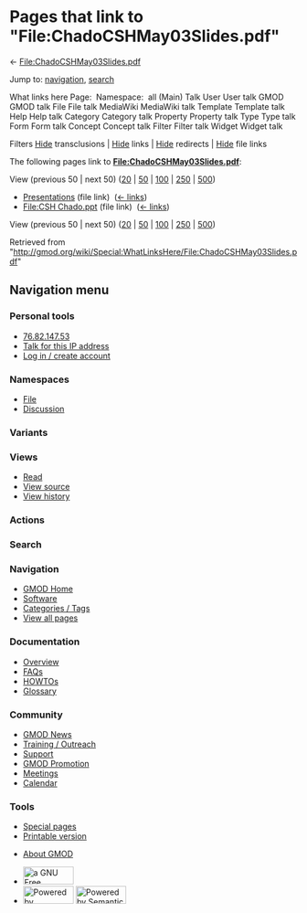 <div id="mw-page-base" class="noprint">

</div>

<div id="mw-head-base" class="noprint">

</div>

<div id="content" class="mw-body" role="main">

<span id="top"></span>

<div id="mw-js-message" style="display:none;">

</div>



# <span dir="auto">Pages that link to "File:ChadoCSHMay03Slides.pdf"</span>

<div id="bodyContent">

<div id="contentSub">

←
[File:ChadoCSHMay03Slides.pdf](/wiki/File:ChadoCSHMay03Slides.pdf "File:ChadoCSHMay03Slides.pdf")

</div>

<div id="jump-to-nav" class="mw-jump">

Jump to: [navigation](#mw-navigation), [search](#p-search)

</div>

<div id="mw-content-text">

What links here Page:  Namespace:  all (Main) Talk User User talk GMOD
GMOD talk File File talk MediaWiki MediaWiki talk Template Template talk
Help Help talk Category Category talk Property Property talk Type Type
talk Form Form talk Concept Concept talk Filter Filter talk Widget
Widget talk

Filters
[Hide](/mediawiki/index.php?title=Special:WhatLinksHere/File:ChadoCSHMay03Slides.pdf&hidetrans=1 "Special:WhatLinksHere/File:ChadoCSHMay03Slides.pdf")
transclusions \|
[Hide](/mediawiki/index.php?title=Special:WhatLinksHere/File:ChadoCSHMay03Slides.pdf&hidelinks=1 "Special:WhatLinksHere/File:ChadoCSHMay03Slides.pdf")
links \|
[Hide](/mediawiki/index.php?title=Special:WhatLinksHere/File:ChadoCSHMay03Slides.pdf&hideredirs=1 "Special:WhatLinksHere/File:ChadoCSHMay03Slides.pdf")
redirects \|
[Hide](/mediawiki/index.php?title=Special:WhatLinksHere/File:ChadoCSHMay03Slides.pdf&hideimages=1 "Special:WhatLinksHere/File:ChadoCSHMay03Slides.pdf")
file links

The following pages link to
**[File:ChadoCSHMay03Slides.pdf](/wiki/File:ChadoCSHMay03Slides.pdf "File:ChadoCSHMay03Slides.pdf")**:

View (previous 50 \| next 50)
([20](/mediawiki/index.php?title=Special:WhatLinksHere/File:ChadoCSHMay03Slides.pdf&limit=20 "Special:WhatLinksHere/File:ChadoCSHMay03Slides.pdf")
\|
[50](/mediawiki/index.php?title=Special:WhatLinksHere/File:ChadoCSHMay03Slides.pdf&limit=50 "Special:WhatLinksHere/File:ChadoCSHMay03Slides.pdf")
\|
[100](/mediawiki/index.php?title=Special:WhatLinksHere/File:ChadoCSHMay03Slides.pdf&limit=100 "Special:WhatLinksHere/File:ChadoCSHMay03Slides.pdf")
\|
[250](/mediawiki/index.php?title=Special:WhatLinksHere/File:ChadoCSHMay03Slides.pdf&limit=250 "Special:WhatLinksHere/File:ChadoCSHMay03Slides.pdf")
\|
[500](/mediawiki/index.php?title=Special:WhatLinksHere/File:ChadoCSHMay03Slides.pdf&limit=500 "Special:WhatLinksHere/File:ChadoCSHMay03Slides.pdf"))

- [Presentations](/wiki/Presentations "Presentations") (file link) ‎
  <span class="mw-whatlinkshere-tools">([←
  links](/mediawiki/index.php?title=Special:WhatLinksHere&target=Presentations "Special:WhatLinksHere"))</span>
- [File:CSH Chado.ppt](/wiki/File:CSH_Chado.ppt "File:CSH Chado.ppt")
  (file link) ‎ <span class="mw-whatlinkshere-tools">([←
  links](/mediawiki/index.php?title=Special:WhatLinksHere&target=File%3ACSH+Chado.ppt "Special:WhatLinksHere"))</span>

View (previous 50 \| next 50)
([20](/mediawiki/index.php?title=Special:WhatLinksHere/File:ChadoCSHMay03Slides.pdf&limit=20 "Special:WhatLinksHere/File:ChadoCSHMay03Slides.pdf")
\|
[50](/mediawiki/index.php?title=Special:WhatLinksHere/File:ChadoCSHMay03Slides.pdf&limit=50 "Special:WhatLinksHere/File:ChadoCSHMay03Slides.pdf")
\|
[100](/mediawiki/index.php?title=Special:WhatLinksHere/File:ChadoCSHMay03Slides.pdf&limit=100 "Special:WhatLinksHere/File:ChadoCSHMay03Slides.pdf")
\|
[250](/mediawiki/index.php?title=Special:WhatLinksHere/File:ChadoCSHMay03Slides.pdf&limit=250 "Special:WhatLinksHere/File:ChadoCSHMay03Slides.pdf")
\|
[500](/mediawiki/index.php?title=Special:WhatLinksHere/File:ChadoCSHMay03Slides.pdf&limit=500 "Special:WhatLinksHere/File:ChadoCSHMay03Slides.pdf"))

</div>

<div class="printfooter">

Retrieved from
"<http://gmod.org/wiki/Special:WhatLinksHere/File:ChadoCSHMay03Slides.pdf>"

</div>

<div id="catlinks" class="catlinks catlinks-allhidden">

</div>

<div class="visualClear">

</div>

</div>

</div>

<div id="mw-navigation">

## Navigation menu

<div id="mw-head">

<div id="p-personal" role="navigation"
aria-labelledby="p-personal-label">

### Personal tools

- <span id="pt-anonuserpage"><a href="/wiki/User:76.82.147.53" class="new" accesskey="."
  title="The user page for the IP address you are editing as [.]">76.82.147.53</a></span>
- <span id="pt-anontalk"><a href="/wiki/User_talk:76.82.147.53" class="new" accesskey="n"
  title="Discussion about edits from this IP address [n]">Talk for this IP
  address</a></span>
- <span id="pt-login"><a
  href="/mediawiki/index.php?title=Special:UserLogin&amp;returnto=Special%3AWhatLinksHere%2FFile%3AChadoCSHMay03Slides.pdf"
  accesskey="o"
  title="You are encouraged to log in; however, it is not mandatory [o]">Log
  in / create account</a></span>

</div>

<div id="left-navigation">

<div id="p-namespaces" class="vectorTabs" role="navigation"
aria-labelledby="p-namespaces-label">

### Namespaces

- <span id="ca-nstab-image"><a href="/wiki/File:ChadoCSHMay03Slides.pdf" accesskey="c"
  title="View the file page [c]">File</a></span>
- <span id="ca-talk"><a
  href="/mediawiki/index.php?title=File_talk:ChadoCSHMay03Slides.pdf&amp;action=edit&amp;redlink=1"
  accesskey="t"
  title="Discussion about the content page [t]">Discussion</a></span>

</div>

<div id="p-variants" class="vectorMenu emptyPortlet" role="navigation"
aria-labelledby="p-variants-label">

### 

### Variants[](#)

<div class="menu">

</div>

</div>

</div>

<div id="right-navigation">

<div id="p-views" class="vectorTabs" role="navigation"
aria-labelledby="p-views-label">

### Views

- <span id="ca-view">[Read](/wiki/File:ChadoCSHMay03Slides.pdf)</span>
- <span id="ca-viewsource"><a
  href="/mediawiki/index.php?title=File:ChadoCSHMay03Slides.pdf&amp;action=edit"
  accesskey="e" title="This page is protected.
  You can view its source [e]">View source</a></span>
- <span id="ca-history"><a
  href="/mediawiki/index.php?title=File:ChadoCSHMay03Slides.pdf&amp;action=history"
  accesskey="h" title="Past revisions of this page [h]">View history</a></span>

</div>

<div id="p-cactions" class="vectorMenu emptyPortlet" role="navigation"
aria-labelledby="p-cactions-label">

### Actions[](#)

<div class="menu">

</div>

</div>

<div id="p-search" role="search">

### Search

<div id="simpleSearch">

</div>

</div>

</div>

</div>

<div id="mw-panel">

<div id="p-logo" role="banner">

<a href="/wiki/Main_Page"
style="background-image: url(http://gmod.org/images/GMOD-cogs.png);"
title="Visit the main page"></a>

</div>

<div id="p-Navigation" class="portal" role="navigation"
aria-labelledby="p-Navigation-label">

### Navigation

<div class="body">

- <span id="n-GMOD-Home">[GMOD Home](/wiki/Main_Page)</span>
- <span id="n-Software">[Software](/wiki/GMOD_Components)</span>
- <span id="n-Categories-.2F-Tags">[Categories /
  Tags](/wiki/Categories)</span>
- <span id="n-View-all-pages">[View all
  pages](/wiki/Special:AllPages)</span>

</div>

</div>

<div id="p-Documentation" class="portal" role="navigation"
aria-labelledby="p-Documentation-label">

### Documentation

<div class="body">

- <span id="n-Overview">[Overview](/wiki/Overview)</span>
- <span id="n-FAQs">[FAQs](/wiki/Category:FAQ)</span>
- <span id="n-HOWTOs">[HOWTOs](/wiki/Category:HOWTO)</span>
- <span id="n-Glossary">[Glossary](/wiki/Glossary)</span>

</div>

</div>

<div id="p-Community" class="portal" role="navigation"
aria-labelledby="p-Community-label">

### Community

<div class="body">

- <span id="n-GMOD-News">[GMOD News](/wiki/GMOD_News)</span>
- <span id="n-Training-.2F-Outreach">[Training /
  Outreach](/wiki/Training_and_Outreach)</span>
- <span id="n-Support">[Support](/wiki/Support)</span>
- <span id="n-GMOD-Promotion">[GMOD
  Promotion](/wiki/GMOD_Promotion)</span>
- <span id="n-Meetings">[Meetings](/wiki/Meetings)</span>
- <span id="n-Calendar">[Calendar](/wiki/Calendar)</span>

</div>

</div>

<div id="p-tb" class="portal" role="navigation"
aria-labelledby="p-tb-label">

### Tools

<div class="body">

- <span id="t-specialpages"><a href="/wiki/Special:SpecialPages" accesskey="q"
  title="A list of all special pages [q]">Special pages</a></span>
- <span id="t-print"><a
  href="/mediawiki/index.php?title=Special:WhatLinksHere/File:ChadoCSHMay03Slides.pdf&amp;printable=yes"
  rel="alternate" accesskey="p"
  title="Printable version of this page [p]">Printable version</a></span>

</div>

</div>

</div>

</div>

<div id="footer" role="contentinfo">

- <span id="footer-places-about">[About
  GMOD](/wiki/GMOD:About "GMOD:About")</span>

<!-- -->

- <span id="footer-copyrightico">[<img src="http://www.gnu.org/graphics/gfdl-logo-small.png" width="88"
  height="31" alt="a GNU Free Documentation License" />](http://www.gnu.org/licenses/fdl-1.3.html)</span>
- <span id="footer-poweredbyico">[<img src="/mediawiki/skins/common/images/poweredby_mediawiki_88x31.png"
  width="88" height="31" alt="Powered by MediaWiki" />](//www.mediawiki.org/)
  [<img
  src="/mediawiki/extensions/SemanticMediaWiki/includes/../resources/images/smw_button.png"
  width="88" height="31" alt="Powered by Semantic MediaWiki" />](https://www.semantic-mediawiki.org/wiki/Semantic_MediaWiki)</span>

<div style="clear:both">

</div>

</div>
